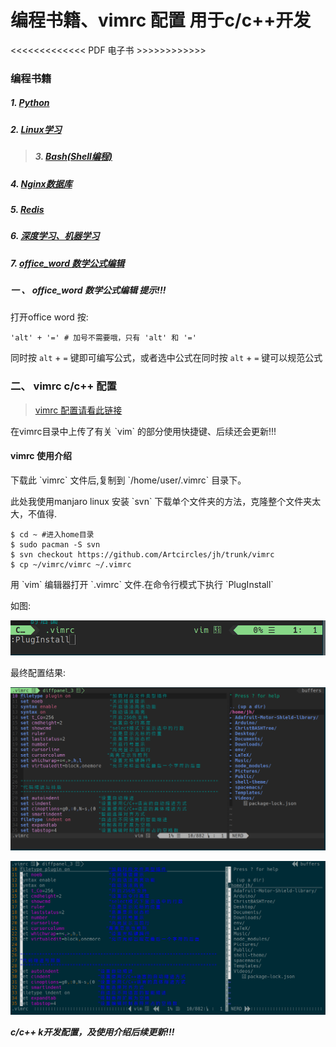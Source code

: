 # 编程书籍、vimrc 配置 用于c/c++开发 #

<<<<<<<<<<<<< PDF 电子书 >>>>>>>>>>>>
### 编程书籍 ###


##### 1. [Python](https://github.com/Artcircles/jh/tree/master/python) #####
##### 2. [Linux学习](https://github.com/Artcircles/jh/tree/master/linux) #####

> ##### 3. [Bash(Shell编程)](https://github.com/Artcircles/jh/tree/master/bash) #####

##### 4. [Nginx数据库](https://github.com/Artcircles/jh/tree/master/nginx) #####
##### 5. [Redis](https://github.com/Artcircles/jh/tree/master/redis) #####
##### 6. [深度学习、机器学习](https://github.com/Artcircles/jh/tree/master/Deep_learning) #####
##### 7. [office_word 数学公式编辑](https://github.com/Artcircles/jh/tree/master/office) #####

##### 一 、 office_word 数学公式编辑 提示!!! #####
打开office word 按:

    'alt' + '=' # 加号不需要哦，只有 'alt' 和 '='

同时按 `alt` + `=` 键即可编写公式，或者选中公式在同时按 `alt` + `=` 键可以规范公式 

### 二、 vimrc c/c++ 配置 ###
> [vimrc 配置请看此链接](https://github.com/Artcircles/jh/tree/master/vimrc)

<p> 在vimrc目录中上传了有关  `vim`  的部分使用快捷键、后续还会更新!!! <p>

#### vimrc 使用介绍 ####
<p> 下载此 `vimrc` 文件后,复制到  `/home/user/.vimrc`  目录下。 <p>
<p> 此处我使用manjaro linux 安装  `svn`  下载单个文件夹的方法，克隆整个文件夹太大，不值得. <p>

    $ cd ~ #进入home目录
    $ sudo pacman -S svn 
    $ svn checkout https://github.com/Artcircles/jh/trunk/vimrc
    $ cp ~/vimrc/vimrc ~/.vimrc


<p>用  `vim`  编辑器打开  `.vimrc`  文件.在命令行模式下执行  `PlugInstall` <p>
<p>如图:<p>

<div align="center">
<img src="https://github.com/Artcircles/jh/blob/master/vimrc/vim_pictures/vim_Plugin1.png " alt=""/><br />
</div>

<p>最终配置结果:<p>
</div align="center">
<img src="https://github.com/Artcircles/jh/blob/master/vimrc/vim_pictures/vim_Plugin2.png" alt=""/><br />
</div>

<div align="center">
<img src="https://github.com/Artcircles/jh/blob/master/vimrc/vim_pictures/vim_Plugin3.png" alt=""/)<br />
</div>

<strong><em>c/c++ k开发配置，及使用介绍后续更新!!! </strong></em>

